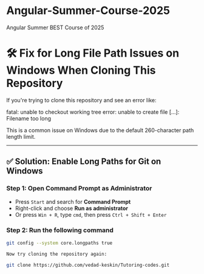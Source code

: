 # Angular-Summer-Course-2025
Angular Summer BEST Course of 2025

# 🛠️ Fix for Long File Path Issues on Windows When Cloning This Repository

If you're trying to clone this repository and see an error like:

fatal: unable to checkout working tree
error: unable to create file [...]: Filename too long

This is a common issue on Windows due to the default 260-character path length limit.

---

## ✅ Solution: Enable Long Paths for Git on Windows

### Step 1: Open Command Prompt as Administrator

- Press `Start` and search for **Command Prompt**
- Right-click and choose **Run as administrator**
- Or press `Win + R`, type `cmd`, then press `Ctrl + Shift + Enter`

### Step 2: Run the following command

```bash
git config --system core.longpaths true

Now try cloning the repository again:

git clone https://github.com/vedad-keskin/Tutoring-codes.git
